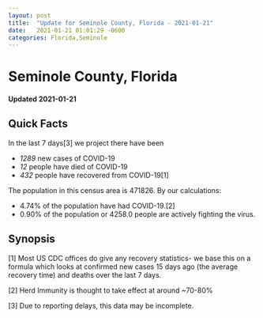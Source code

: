 ```yaml
---
layout: post
title:  "Update for Seminole County, Florida - 2021-01-21"
date:   2021-01-21 01:01:29 -0600
categories: Florida,Seminole
---
```


# Seminole County, Florida
#### Updated 2021-01-21

## Quick Facts

In the last 7 days[3] we project there have been
- *1289* new cases of COVID-19
- *12* people have died of COVID-19
- *432* people have recovered from COVID-19[1]

The population in this census area is 471826. By our calculations:
- 4.74% of the population have had COVID-19.[2]
- 0.90% of the population or 4258.0 people are actively fighting the virus.

## Synopsis




[1] Most US CDC offices do give any recovery statistics- we base this on a formula which looks at confirmed new cases
15 days ago (the average recovery time) and deaths over the last 7 days.

[2] Herd Immunity is thought to take effect at around ~70-80%

[3] Due to reporting delays, this data may be incomplete.
 
    